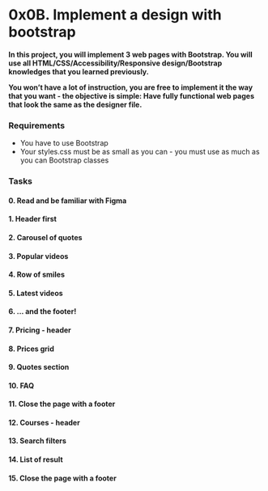 # 0x0B. Implement a design with bootstrap

**In this project, you will implement 3 web pages with Bootstrap. You will use all HTML/CSS/Accessibility/Responsive design/Bootstrap knowledges that you learned previously.**

**You won’t have a lot of instruction, you are free to implement it the way that you want - the objective is simple: Have fully functional web pages that look the same as the designer file.**

### Requirements
* You have to use Bootstrap
* Your styles.css must be as small as you can - you must use as much as you can Bootstrap classes

### Tasks
#### 0. Read and be familiar with Figma
#### 1. Header first
#### 2. Carousel of quotes
#### 3. Popular videos 
#### 4. Row of smiles
#### 5. Latest videos
#### 6. ... and the footer!
#### 7. Pricing - header
#### 8. Prices grid 
#### 9. Quotes section
#### 10. FAQ 
#### 11. Close the page with a footer
#### 12. Courses - header
#### 13. Search filters 
#### 14. List of result 
#### 15. Close the page with a footer